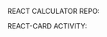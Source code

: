 REACT CALCULATOR REPO:
[](https://github.com/latham91/cn-card-activity)

REACT-CARD ACTIVITY:
[](https://github.com/latham91/cn-card-activity)
